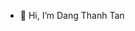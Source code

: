 - 👋 Hi, I’m Dang Thanh Tan

<!---
Tan11-22/Tan11-22 is a ✨ special ✨ repository because its `README.md` (this file) appears on your GitHub profile.
You can click the Preview link to take a look at your changes.
--->
